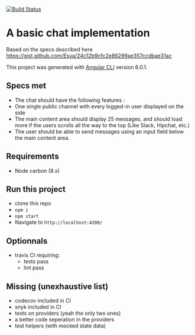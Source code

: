 [![Build Status](https://travis-ci.org/civisMundi/we-maintain-front-test.svg?branch=master)](https://travis-ci.org/civisMundi/we-maintain-front-test)


# A basic chat implementation
Based on the specs described here https://gist.github.com/Esya/24c12b9cfc2e86299ae357ccdbae31ac

This project was generated with [Angular CLI](https://github.com/angular/angular-cli) version 6.0.1.

## Specs met
- The chat should have the following features :
- One single public channel with every logged-in user displayed on the side
- The main content area should display 25 messages, and should load more if the users scrolls all the way to the top (Like Slack, Hipchat, etc.)
- The user should be able to send messages using an input field below the main content area.

## Requirements
- Node carbon (8.x)

## Run this project
- clone this repo
- `npm i`
- `npm start`
- Navigate to `http://localhost:4200/`

## Optionnals
- travis CI requiring: 
    - tests pass
    - lint pass

## Missing (unexhaustive list)
- codecov included in CI
- snyk included in CI
- tests on providers (yeah the only two ones)
- a better code seperation in the providers
- test helpers (with mocked state data)
